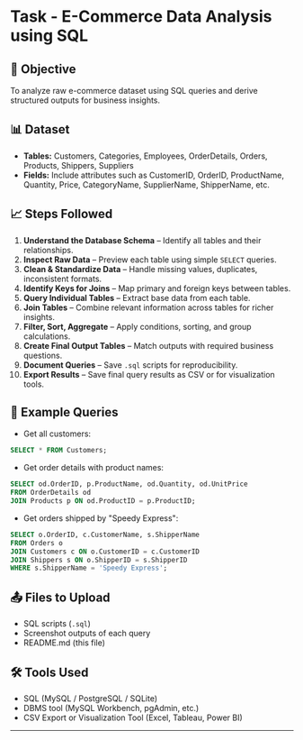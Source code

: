 # Task - E-Commerce Data Analysis using SQL

## 📌 Objective
To analyze raw e-commerce dataset using SQL queries and derive structured outputs for business insights.

## 📊 Dataset
- **Tables:** Customers, Categories, Employees, OrderDetails, Orders, Products, Shippers, Suppliers
- **Fields:** Include attributes such as CustomerID, OrderID, ProductName, Quantity, Price, CategoryName, SupplierName, ShipperName, etc.

## 📈 Steps Followed
1. **Understand the Database Schema** – Identify all tables and their relationships.
2. **Inspect Raw Data** – Preview each table using simple `SELECT` queries.
3. **Clean & Standardize Data** – Handle missing values, duplicates, inconsistent formats.
4. **Identify Keys for Joins** – Map primary and foreign keys between tables.
5. **Query Individual Tables** – Extract base data from each table.
6. **Join Tables** – Combine relevant information across tables for richer insights.
7. **Filter, Sort, Aggregate** – Apply conditions, sorting, and group calculations.
8. **Create Final Output Tables** – Match outputs with required business questions.
9. **Document Queries** – Save `.sql` scripts for reproducibility.
10. **Export Results** – Save final query results as CSV or for visualization tools.

## 📌 Example Queries
- Get all customers:
```sql
SELECT * FROM Customers;
```
- Get order details with product names:
```sql
SELECT od.OrderID, p.ProductName, od.Quantity, od.UnitPrice
FROM OrderDetails od
JOIN Products p ON od.ProductID = p.ProductID;
```
- Get orders shipped by "Speedy Express":
```sql
SELECT o.OrderID, c.CustomerName, s.ShipperName
FROM Orders o
JOIN Customers c ON o.CustomerID = c.CustomerID
JOIN Shippers s ON o.ShipperID = s.ShipperID
WHERE s.ShipperName = 'Speedy Express';
```

## 📤 Files to Upload
- SQL scripts (`.sql`)
- Screenshot outputs of each query
- README.md (this file)

## 🛠 Tools Used
- SQL (MySQL / PostgreSQL / SQLite)
- DBMS tool (MySQL Workbench, pgAdmin, etc.)
- CSV Export or Visualization Tool (Excel, Tableau, Power BI)

---
